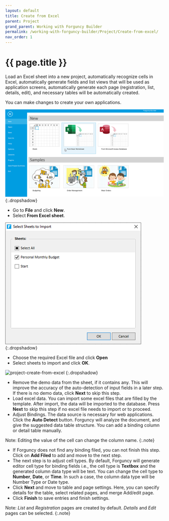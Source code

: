 ```yaml
---
layout: default
title: Create from Excel
parent: Project
grand_parent: Working with Forguncy Builder
permalink: /working-with-forguncy-builder/Project/Create-from-excel/
nav_order: 1
---
```


# {{ page.title }}

Load an Excel sheet into a new project, automatically recognize cells in Excel, automatically generate fields and list views that will be used as application screens, automatically generate each page (registration, list, details, edit), and necessary tables will be automatically created.

You can make changes to create your own applications.

![create-from-excel-new](/assets/images/product-images/project-create-from-excel-new.png)
{:.dropshadow}

- Go to **File** and click **New**.
- Select **From Excel sheet**.

![import-excel-select-page](/assets/images/product-images/import-excel-select-page.png)
{:.dropshadow}

- Choose the required Excel file and click **Open**
- Select sheets to import and click **OK**.

![project-create-from-excel](/assets/images/product-images/project-create-from-excel.gif)
{:.dropshadow}

- Remove the demo data from the sheet, if it contains any. This will improve the accuracy of the auto-detection of input fields in a later step. If there is no demo data, click **Next** to skip this step.
- Load excel data. You can import some excel files that are filled by the template. After import, the data will be imported to the database. Press **Next** to skip this step if no excel file needs to import or to proceed.
- Adjust Bindings. The data source is necessary for web applications. Click the **Auto Detect** button. Forguncy will analyze the document, and give the suggested data table structure. You can add a binding column or detail table manually.
    
Note: Editing the value of the cell can change the column name.
{:.note}

- If Forguncy does not find any binding filed, you can not finish this step. Click on **Add Filed** to add and move to the next step.
- The next step is to adjust cell types. By default, Forguncy will generate editor cell type for binding fields i.e., the cell type is **Textbox** and the generated column data type will be text. You can change the cell type to **Number**, **Date**, or **Time**. In such a case, the column data type will be Number Type or Date type.    
- Click **Next** and move to table and page settings. Here, you can specify details for the table, select related pages, and merge Add/edit page. 
- Click **Finish** to save entries and finish settings.

Note: *List* and *Registration* pages are created by default. *Details* and *Edit* pages can be selected.
{:.note}






